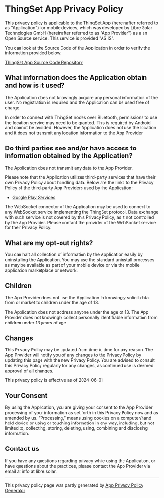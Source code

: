 # ThingSet App Privacy Policy

This privacy policy is applicable to the ThingSet App (hereinafter referred to as "Application") for mobile devices, which was developed by Libre Solar Technologies GmbH (hereinafter referred to as "App Provider") as a an Open Source service. This service is provided "AS IS".

You can look at the Source Code of the Application in order to verify the information provided below.

[ThingSet App Source Code Repository](https://github.com/ThingSet/thingset-app)

## What information does the Application obtain and how is it used?

The Application does not knowingly acquire any personal information of the user. No registration is required and the Application can be used free of charge.

In order to connect with ThingSet nodes over Bluetooth, permissions to use the location service may need to be granted. This is required by Android and connot be avoided. However, the Application does not use the location and it does not transmit any location information to the App Provider.

## Do third parties see and/or have access to information obtained by the Application?

The Application does not transmit any data to the App Provider.

Please note that the Application utilizes third-party services that have their own Privacy Policy about handling data. Below are the links to the Privacy Policy of the third-party App Providers used by the Application:

*   [Google Play Services](https://www.google.com/policies/privacy/)

The WebSocket connector of the Application may be used to connect to any WebSocket service implementing the ThingSet protocol. Data exchange with such service is not covered by this Privacy Policy, as it not controlled by the App Provider. Please contact the provider of the WebSocket service for their Privacy Policy.

## What are my opt-out rights?

You can halt all collection of information by the Application easily by uninstalling the Application. You may use the standard uninstall processes as may be available as part of your mobile device or via the mobile application marketplace or network.

## Children

The App Provider does not use the Application to knowingly solicit data from or market to children under the age of 13.

The Application does not address anyone under the age of 13. The App Provider does not knowingly collect personally identifiable information from children under 13 years of age.

## Changes

This Privacy Policy may be updated from time to time for any reason. The App Provider will notify you of any changes to the Privacy Policy by updating this page with the new Privacy Policy. You are advised to consult this Privacy Policy regularly for any changes, as continued use is deemed approval of all changes.

This privacy policy is effective as of 2024-06-01

## Your Consent

By using the Application, you are giving your consent to the App Provider processing of your information as set forth in this Privacy Policy now and as amended by us. "Processing,” means using cookies on a computer/hand held device or using or touching information in any way, including, but not limited to, collecting, storing, deleting, using, combining and disclosing information.

## Contact us

If you have any questions regarding privacy while using the Application, or have questions about the practices, please contact the App Provider via email at info at libre.solar.

* * *

This privacy policy page was partly generated by [App Privacy Policy Generator](https://app-privacy-policy-generator.nisrulz.com/)
